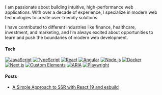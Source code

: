 I am passionate about building intuitive, high-performance web applications. With over a decade of experience, I specialize in modern web technologies to create user-friendly solutions.

I have contributed to different industries like finance, healthcare, investment, and marketing, and I’m always excited about opportunities to learn and push the boundaries of modern web development.

#### Tech
[![JavaScript](https://img.shields.io/badge/JavaScript-%23262626?logo=javascript&logoColor=white&style=for-the-badge)](https://developer.mozilla.org/en-US/docs/Web/JavaScript)
[![TypeScript](https://img.shields.io/badge/TypeScript-%23262626?logo=typescript&logoColor=white&style=for-the-badge)](https://www.typescriptlang.org/)
[![React](https://img.shields.io/badge/React-%23262626?logo=react&logoColor=white&style=for-the-badge)](https://react.dev/)
[![Angular](https://img.shields.io/badge/Angular-%23262626?logo=angular&logoColor=white&style=for-the-badge)](https://angular.io/)
[![Node.js](https://img.shields.io/badge/Node.js-%23262626?logo=node.js&logoColor=white&style=for-the-badge)](https://nodejs.org/)
[![Docker](https://img.shields.io/badge/-Docker-%23262626?logo=docker&logoColor=white&style=for-the-badge)](https://www.docker.com/)
[![Next.js](https://img.shields.io/badge/-Next.js-%23262626?logo=next.js&logoColor=white&style=for-the-badge)](https://nextjs.org/)
[![Custom Elements](https://img.shields.io/badge/-Custom%20Elements-%23262626?logo=html5&logoColor=white&style=for-the-badge)](https://developer.mozilla.org/en-US/docs/Web/Web_Components)
[![ARIA](https://img.shields.io/badge/-ARIA-%23262626?logo=w3c&logoColor=white&style=for-the-badge)](https://www.w3.org/WAI/ARIA/)
[![Playwright](https://img.shields.io/badge/-Playwright-%23262626?logo=playwright&logoColor=white&style=for-the-badge)](https://playwright.dev/)

#### Posts

- [A Simple Approach to SSR with React 19 and esbuild](https://dev.to/willyelm/a-simple-approach-to-ssr-with-react-19-and-esbuild-26e5)


